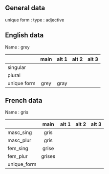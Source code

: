 ## General data

unique form :
type : adjective

## English data

Name : grey

|             | main | alt 1 | alt 2 | alt 3 |
| :---------- | :--: | :---: | :---: | ----- |
| singular    |      |       |       |       |
| plural      |      |       |       |       |
| unique form | grey | gray  |       |       |

## French data

Name : gris

|             |  main  | alt 1 | alt 2 | alt 3 |
| :---------- | :----: | :---: | :---: | :---: |
| masc_sing   |  gris  |       |       |       |
| masc_plur   |  gris  |       |       |       |
| fem_sing    | grise  |       |       |       |
| fem_plur    | grises |       |       |       |
| unique_form |        |       |       |       |


